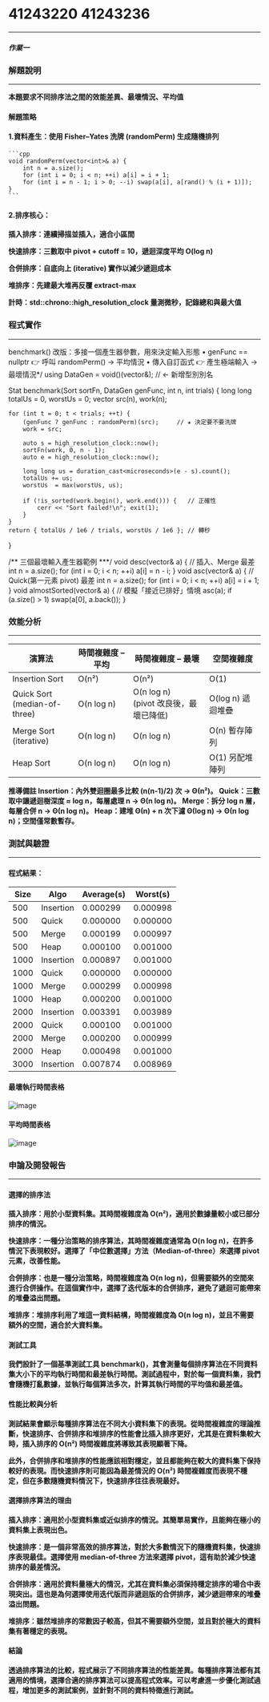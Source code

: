 # 41243220 41243236
***
##### 作業一
### 解題說明
***
**本題要求不同排序法之間的效能差異、最壞情況、平均值**

#### 解題策略
#### 1.**資料產生：使用 Fisher–Yates 洗牌 (randomPerm) 生成隨機排列**
    ```cpp
    void randomPerm(vector<int>& a) {
        int n = a.size();
        for (int i = 0; i < n; ++i) a[i] = i + 1;
        for (int i = n - 1; i > 0; --i) swap(a[i], a[rand() % (i + 1)]);
    }
    ```
#### 2.**排序核心：**

**插入排序：連續掃描並插入，適合小區間**

**快速排序：三數取中 pivot + cutoff = 10，遞迴深度平均 O(log n)**

**合併排序：自底向上 (iterative) 實作以減少遞迴成本**

**堆排序：先建最大堆再反覆 extract‑max**

**計時：std::chrono::high_resolution_clock 量測微秒，記錄總和與最大值**

### 程式實作
***
benchmark()  改版：多接一個產生器參數，用來決定輸入形態
• genFunc == nullptr  👉  呼叫 randomPerm() → 平均情況
• 傳入自訂函式        👉  產生極端輸入       → 最壞情況*/
using DataGen = void()(vector<int>&);   // ← 新增型別別名

Stat benchmark(Sort sortFn, DataGen genFunc,
               int n, int trials)
{
    long long totalUs = 0, worstUs = 0;
    vector<int> src(n), work(n);

    for (int t = 0; t < trials; ++t) {
        (genFunc ? genFunc : randomPerm)(src);     // ★ 決定要不要洗牌
        work = src;

        auto s = high_resolution_clock::now();
        sortFn(work, 0, n - 1);
        auto e = high_resolution_clock::now();

        long long us = duration_cast<microseconds>(e - s).count();
        totalUs += us;
        worstUs  = max(worstUs, us);

        if (!is_sorted(work.begin(), work.end())) {   // 正確性
            cerr << "Sort failed!\n"; exit(1);
        }
    }
    return { totalUs / 1e6 / trials, worstUs / 1e6 }; // 轉秒
}

/**   三個最壞輸入產生器範例   ***/
void desc(vector<int>& a) {             // 插入、Merge 最差
    int n = a.size();
    for (int i = 0; i < n; ++i) a[i] = n - i;
}
void asc(vector<int>& a)  {             // Quick(第一元素 pivot) 最差
    int n = a.size();
    for (int i = 0; i < n; ++i) a[i] = i + 1;
}
void almostSorted(vector<int>& a) {     // 模擬「接近已排好」情境
    asc(a);
    if (a.size() > 1) swap(a[0], a.back());
}
### 效能分析
***
| 演算法 | 時間複雜度 – 平均 | 時間複雜度 – 最壞 | 空間複雜度 |
|--------|------------------|-------------------|-----------|
| Insertion Sort | O(n²) | O(n²) | O(1) |
| Quick Sort<br>(median-of-three) | O(n log n) | O(n log n) <br>(pivot 改良後，最壞已降低) | O(log n) 遞迴堆疊 |
| Merge Sort<br>(iterative) | O(n log n) | O(n log n) | O(n) 暫存陣列 |
| Heap Sort | O(n log n) | O(n log n) | O(1) 另配堆陣列 |

**推導備註
Insertion：內外雙迴圈最多比較 \(n(n-1)/2\) 次 → Θ(n²)。
Quick：三數取中讓遞迴樹深度 ≈ log n，每層處理 n → Θ(n log n)。
Merge：拆分 log n 層，每層合併 n → Θ(n log n)。
Heap：建堆 Θ(n) + n 次下濾 Θ(log n) → Θ(n log n)；空間僅常數暫存。**
### 測試與驗證
***
#### 程式結果：
| Size  | Algo      | Average(s) | Worst(s) |
|-------|-----------|------------|----------|
| 500   | Insertion | 0.000299   | 0.000998 |
| 500   | Quick     | 0.000000   | 0.000000 |
| 500   | Merge     | 0.000199   | 0.000997 |
| 500   | Heap      | 0.000100   | 0.001000 |
| 1000  | Insertion | 0.000897   | 0.001000 |
| 1000  | Quick     | 0.000000   | 0.000000 |
| 1000  | Merge     | 0.000299   | 0.000998 |
| 1000  | Heap      | 0.000200   | 0.001000 |
| 2000  | Insertion | 0.003391   | 0.003989 |
| 2000  | Quick     | 0.000100   | 0.001000 |
| 2000  | Merge     | 0.000200   | 0.000999 |
| 2000  | Heap      | 0.000498   | 0.001000 |
| 3000  | Insertion | 0.007874   | 0.008969 |
#### 最壞執行時間表格
![image](https://github.com/sleepzzzewe/Datasturcture_hw/blob/main/homework1/src/worst_time.png)
#### 平均時間表格
![image](https://github.com/sleepzzzewe/Datasturcture_hw/blob/main/homework1/src/avg_time.png)
### 申論及開發報告
***
#### 選擇的排序法
**插入排序：用於小型資料集。其時間複雜度為 O(n²)，適用於數據量較小或已部分排序的情況。**

**快速排序：一種分治策略的排序算法，其時間複雜度通常為 O(n log n)，在許多情況下表現較好。選擇了「中位數選擇」方法（Median-of-three）來選擇 pivot 元素，改善性能。**

**合併排序：也是一種分治策略，時間複雜度為 O(n log n)，但需要額外的空間來進行合併操作。在這個實作中，選擇了迭代版本的合併排序，避免了遞迴可能帶來的堆疊溢出問題。**
    
**堆排序：堆排序利用了堆這一資料結構，時間複雜度為 O(n log n)，並且不需要額外的空間，適合於大資料集。**

#### 測試工具
**我們設計了一個基準測試工具 benchmark()，其會測量每個排序算法在不同資料集大小下的平均執行時間和最差執行時間。測試過程中，對於每一個資料集，我們會隨機打亂數據，並執行每個算法多次，計算其執行時間的平均值和最差值。**

#### 性能比較與分析
**測試結果會顯示每種排序算法在不同大小資料集下的表現。從時間複雜度的理論推斷，快速排序、合併排序和堆排序的性能會比插入排序更好，尤其是在資料集較大時，插入排序的 O(n²) 時間複雜度將導致其表現顯著下降。**

**此外，合併排序和堆排序的性能應該相對穩定，並且都能夠在較大的資料集下保持較好的表現。而快速排序則可能因為最差情況的 O(n²) 時間複雜度而表現不穩定，但在多數隨機資料情況下，快速排序往往表現最好。**

#### 選擇排序算法的理由
**插入排序：適用於小型資料集或近似排序的情況。其簡單易實作，且能夠在極小的資料集上表現出色。**

**快速排序：是一個非常高效的排序算法，對於大多數情況下的隨機資料集，快速排序表現最佳。選擇使用 median-of-three 方法來選擇 pivot，這有助於減少快速排序的最差情況。**

**合併排序：適用於資料量極大的情況，尤其在資料集必須保持穩定排序的場合中表現突出。這也是為何選擇使用迭代版而非遞迴版的合併排序，減少遞迴帶來的堆疊溢出問題。**

**堆排序：雖然堆排序的常數因子較高，但其不需要額外空間，並且對於極大的資料集有著穩定的表現。**

#### 結論
**透過排序算法的比較，程式展示了不同排序算法的性能差異。每種排序算法都有其適用的情境，選擇合適的排序算法可以提高程式效率。可以考慮進一步優化測試過程，增加更多的測試案例，並針對不同的資料特徵進行測試。**

